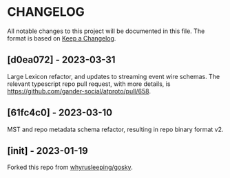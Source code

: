 
# CHANGELOG

All notable changes to this project will be documented in this file. The format
is based on [Keep a Changelog](https://keepachangelog.com/en/1.0.0/).


## [d0ea072] - 2023-03-31

Large Lexicon refactor, and updates to streaming event wire schemas. The
relevant typescript repo pull request, with more details, is
<https://github.com/gander-social/atproto/pull/658>.


## [61fc4c0] - 2023-03-10

MST and repo metadata schema refactor, resulting in repo binary format v2.


## [init] - 2023-01-19

Forked this repo from [whyrusleeping/gosky](https://github.com/whyrusleeping/gosky).
